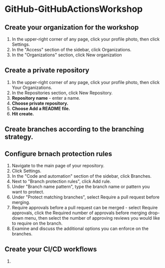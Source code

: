 # GitHub-GitHubActionsWorkshop

## Create your organization for the workshop

  1. In the upper-right corner of any page, click your profile photo, then click Settings.
  2. In the "Access" section of the sidebar, click  Organizations.
  3. In the "Organizations" section, click New organization
  
## Create a private repository

  1. In the upper-right corner of any page, click your profile photo, then click Your Organizations.
  2. In the Repositories section, click New Repository.
  3. **Repository name** - enter a name.
  4. **Choose private repository.**
  5. **Choose Add a README file.**
  6. **Hit create.**
  
## Create branches according to the branching strategy.

## Configure brnach protection rules

1. Navigate to the main page of your repository.
2. Click  Settings.
3. In the "Code and automation" section of the sidebar, click  Branches.
4. Next to "Branch protection rules", click Add rule.
5. Under "Branch name pattern", type the branch name or pattern you want to protect.
6. Under "Protect matching branches", select Require a pull request before merging.
7. Require approvals before a pull request can be merged - select Require approvals, click the Required number of approvals before merging drop-down menu, then select the number of approving reviews you would like to require on the branch.
8. Examine and discuss the additional options you can enforce on the branches.


## Create your CI/CD workflows
  1. 
